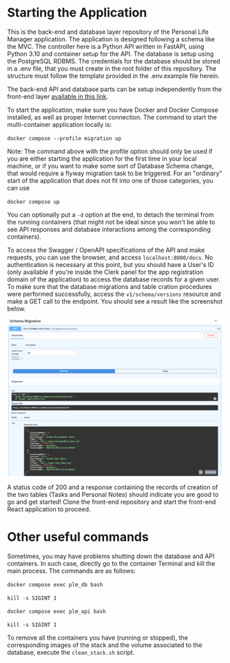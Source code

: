 # Starting the Application

This is the back-end and database layer repository of the Personal Life Manager application. The application is designed following a schema like the MVC. The controller here is a Python API written in FastAPI, using Python 3.10 and container setup for the API. The database is setup using the PostgreSQL RDBMS. The credentials for the database should be stored in a .env file, that you must create in the root folder of this repository. The structure must follow the template provided in the .env.example file herein.

The back-end API and database parts can be setup independently from the front-end layer [available in this link](https://github.com/gabogomes/plm-next-ui).

To start the application, make sure you have Docker and Docker Compose installed, as well as proper Internet connection. The command to start the multi-container application locally is:

`docker compose --profile migration up`

Note: The command above with the profile option should only be used if you are either starting the application for the first time in your local machine, or if you want to make some sort of Database Schema change, that would require a flyway migration task to be triggered. For an "ordinary" start of the application that does not fit into one of those categories, you can use

`docker compose up`

You can optionally put a `-d` option at the end, to detach the terminal from the running containers (that might not be ideal since you won't be able to see API responses and database interactions among the corresponding containers).

To access the Swagger / OpenAPI specifications of the API and make requests, you can use the browser, and access `localhost:8000/docs`. No authentication is necessary at this point, but you should have a User's ID (only available if you're inside the Clerk panel for the app registration domain of the application) to access the database records for a given user. To make sure that the database migrations and table cration procedures were performed successfully, access the `v1/schema/versions` resource and make a GET call to the endpoint. You should see a result like the screenshot below.

![OpenAPI Specifications](./images/Flyway-Sample-Request.png)

A status code of 200 and a response containing the records of creation of the two tables (Tasks and Personal Notes) should indicate you are good to go and get started! Clone the front-end repository and start the front-end React application to proceed.

# Other useful commands

Sometimes, you may have problems shutting down the database and API containers. In such case, directly go to the container Terminal and kill the main process. The commands are as follows:

`docker compose exec plm_db bash`

`kill -s SIGINT 1`

`docker compose exec plm_api bash`

`kill -s SIGINT 1`

To remove all the containers you have (running or stopped), the corresponding images of the stack and the volume associated to the database, execute the `clean_stack.sh` script.